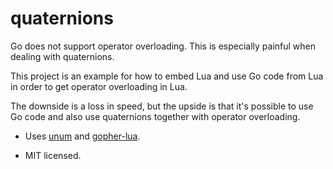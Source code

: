 # quaternions

Go does not support operator overloading. This is especially painful when dealing with quaternions.

This project is an example for how to embed Lua and use Go code from Lua in order to get operator overloading in Lua.

The downside is a loss in speed, but the upside is that it's possible to use Go code and also use quaternions together with operator overloading.

* Uses [unum](https://github.com/go-utils/unum) and [gopher-lua](https://github.com/yuin/gopher-lua).

* MIT licensed.
